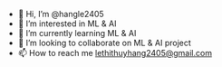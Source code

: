 - 👋 Hi, I’m @hangle2405
- 👀 I’m interested in ML & AI
- 🌱 I’m currently learning ML & AI
- 💞️ I’m looking to collaborate on ML & AI project
- 📫 How to reach me lethithuyhang2405@gmail.com

<!---
hangle2405/hangle2405 is a ✨ special ✨ repository because its `README.md` (this file) appears on your GitHub profile.
You can click the Preview link to take a look at your changes.
--->
